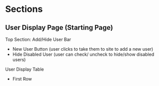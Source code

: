 # Sections
## User Display Page (Starting Page)
     
Top Section: Add/Hide User Bar
* New User Button (user clicks to take them to site to add a new user)
* Hide Disabled User (user can check/ uncheck to hide/show disabled users)

User Display Table
* First Row
           
